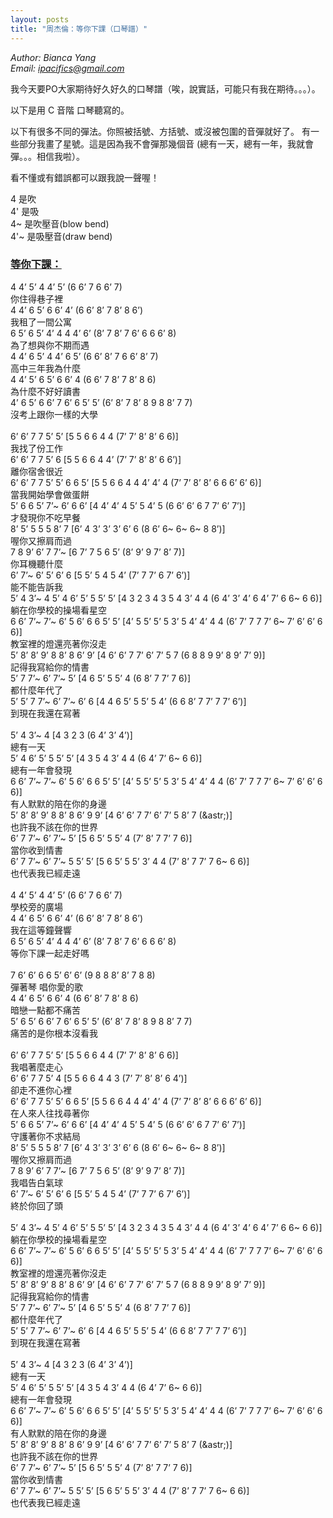 ```yaml
---
layout: posts
title: "周杰倫：等你下課（口琴譜）"
---
```

*Author: Bianca Yang*<br>
*Email: ipacifics@gmail.com*<br>

我今天要PO大家期待好久好久的口琴譜（唉，說實話，可能只有我在期待。。。）。

以下是用 C 音階 口琴聽寫的。

以下有很多不同的彈法。你照被括號、方括號、或沒被包圍的音彈就好了。
有一些部分我畫了星號。這是因為我不會彈那幾個音
(總有一天，總有一年，我就會彈。。。相信我啦）。

看不懂或有錯誤都可以跟我說一聲喔！

4 是吹<br>
4' 是吸<br>
4~ 是吹壓音(blow bend)<br>
4'~ 是吸壓音(draw bend)<br>
### <u>等你下課：</u><br>
4 4’ 5’ 4 4’ 5’ (6 6’ 7 6 6’ 7)<br>
你住得巷子裡<br>
4 4’ 6 5’ 6 6’ 4’ (6 6’ 8’ 7 8’ 8 6’)<br>
我租了一間公寓<br>
6 5’ 6 5’ 4’ 4 4 4’ 6’ (8’ 7 8’ 7 6’ 6 6 6’ 8)<br>
為了想與你不期而遇<br>
4 4’ 6 5’ 4 4’ 6 5’ (6 6’ 8’ 7 6 6’ 8’ 7)<br>
高中三年我為什麼<br>
4 4’ 5’ 6 5’ 6 6’ 4 (6 6’ 7 8’ 7 8’ 8 6)<br>
為什麼不好好讀書<br>
4’ 6 5’ 6 6’ 7 6’ 6 5’ 5’ (6’ 8’ 7 8’ 8 9 8 8’ 7 7)<br>
沒考上跟你一樣的大學<br>
<br>
6’ 6’ 7 7 5’ 5’ 	[5 5 6 6 4 4 (7’ 7’ 8’ 8’ 6 6)]<br>
我找了份工作<br>
6’ 6’ 7 7 5’ 6 	[5 5 6 6 4 4’ (7’ 7’ 8’ 8’ 6 6’)]<br>
離你宿舍很近<br>
6’ 6’ 7 7 5’ 5’ 6 6 5’ 	[5 5 6 6 4 4 4’ 4’ 4 (7’ 7’ 8’ 8’ 6 6 6’ 6’ 6)]<br>
當我開始學會做蛋餅<br>
5’ 6 6 5’ 7’~ 6’ 6 6’ 	[4 4’ 4’ 4 5’ 5 4’ 5 (6 6’ 6’ 6 7 7’ 6’ 7’)]<br>
才發現你不吃早餐<br>
8’ 5’ 5 5 5 8’ 7	[6’ 4 3’ 3’ 3’ 6’ 6 (8 6’ 6~ 6~ 6~ 8 8’)]<br>
喔你又擦肩而過<br>
7 8 9’ 6’ 7 7’~ 	[6 7’ 7 5 6 5’ (8’ 9’ 9 7’ 8’ 7)]<br>
你耳機聽什麼<br>
6’ 7’~ 6’ 5’ 6’ 6 	[5 5’ 5 4 5 4’ (7’ 7 7’ 6 7’ 6’)]<br>
能不能告訴我<br>
5’ 4 3’~ 4 5’ 4 6’ 5’ 5 5’ 5’ 	[4 3 2 3 4 3 5 4 3’ 4 4 (6 4’ 3’ 4’ 6 4’ 7’ 6 6~ 6 6)]<br>
躺在你學校的操場看星空<br>
6 6’ 7’~ 7’~ 6’ 5 6’ 6 6 5’ 5’	[4’ 5 5’ 5’ 5 3’ 5 4’ 4’ 4 4 (6’ 7’ 7 7 7’ 6~ 7’ 6’ 6’ 6 6)]<br>
教室裡的燈還亮著你沒走<br>
5’ 8’ 8’ 9’ 8 8’ 8 6’ 9’ [4 6’ 6’ 7 7’ 6’ 7’ 5 7 (6 8 8 9 9’ 8 9’ 7’ 9)]<br>
記得我寫給你的情書<br>
5’ 7 7’~ 6’ 7’~ 5’  	[4 6 5’ 5 5’ 4 (6 8’ 7 7’ 7 6)]<br>
都什麼年代了<br>
5’ 5’ 7 7’~ 6’ 7’~ 6’ 6	[4 4 6 5’ 5 5’ 5 4’ (6 6 8’ 7 7’ 7 7’ 6’)]<br>
到現在我還在寫著<br>
<br>
5’ 4 3’~ 4 [4 3 2 3 (6 4’ 3’ 4’)]<br>
總有一天<br>
5’ 4 6’ 5’ 5 5’ 5’ [4 3 5 4 3’ 4 4 (6 4’ 7’ 6~ 6 6)]<br>
總有一年會發現<br>
6 6’ 7’~ 7’~ 6’ 5 6’ 6 6 5’ 5’ 	[4’ 5 5’ 5’ 5 3’ 5 4’ 4’ 4 4  (6’ 7’ 7 7 7’ 6~ 7’ 6’ 6’ 6 6)]<br>
有人默默的陪在你的身邊<br>
5’ 8’ 8’ 9’ 8 8’ 8 6’ 9 9’	[4 6’ 6’ 7 7’ 6’ 7’ 5 8’ 7 (&astr;)]<br>
也許我不該在你的世界<br>
6’ 7 7’~ 6’ 7’~ 5’ 	[5 6 5’ 5 5’ 4 (7’ 8’ 7 7’ 7 6)]<br>
當你收到情書<br>
6’ 7 7’~ 6’ 7’~ 5 5’ 5’	[5 6 5’ 5 5’ 3’ 4 4 (7’ 8’ 7 7’ 7 6~ 6 6)]<br>
也代表我已經走遠<br>
<br>
4 4’ 5’ 4 4’ 5’ (6 6’ 7 6 6’ 7)<br>
學校旁的廣場<br>
4 4’ 6 5’ 6 6’ 4’  (6 6’ 8’ 7 8’ 8 6’)<br>
我在這等鐘聲響<br>
6 5’ 6 5’ 4’ 4 4 4’ 6’  (8’ 7 8’ 7 6’ 6 6 6’ 8)<br>
等你下課一起走好嗎<br>
<br>
7 6’ 6’ 6 6 5’ 6’ 6’ (9 8 8  8’ 8’ 7 8 8)<br>
彈著琴 唱你愛的歌<br>
4 4’ 6 5’ 6 6’ 4 (6 6’ 8’ 7 8’ 8 6)<br>
暗戀一點都不痛苦<br>
5’ 6 5’ 6 6’ 7 6’ 6 5’ 5’ (6’ 8’ 7 8’ 8 9 8 8’ 7 7)<br>
痛苦的是你根本沒看我<br>
<br>
6’ 6’ 7 7 5’ 5’ 	[5 5 6 6 4 4 (7’ 7’ 8’ 8’ 6 6)]<br>
我唱著麼走心<br>
6’ 6’ 7 7 5’ 4 	[5 5 6 6 4 4 3 (7’ 7’ 8’ 8’ 6 4’)]<br>
卻走不進你心裡<br>
6’ 6’ 7 7 5’ 5’ 6 6 5’ 	[5 5 6 6 4 4 4’ 4’ 4 (7’ 7’ 8’ 8’ 6 6 6’ 6’ 6)]<br>
在人來人往找尋著你<br>
5’ 6 6 5’ 7’~ 6’ 6 6’ 	[4 4’ 4’ 4 5’ 5 4’ 5 (6 6’ 6’ 6 7 7’ 6’ 7’)]<br>
守護著你不求結局<br>
8’ 5’ 5 5 5 8’ 7	[6’ 4 3’ 3’ 3’ 6’ 6 (8 6’ 6~ 6~ 6~ 8 8’)]<br>
喔你又擦肩而過<br>
7 8 9’ 6’ 7 7’~ 	[6 7’ 7 5 6 5’ (8’ 9’ 9 7’ 8’ 7)]<br>
我唱告白氣球<br>
6’ 7’~ 6’ 5’ 6’ 6 	[5 5’ 5 4 5 4’ (7’ 7 7’ 6 7’ 6’)]<br>
終於你回了頭<br>
<br>
5’ 4 3’~ 4 5’ 4 6’ 5’ 5 5’ 5’ 	[4 3 2 3 4 3 5 4 3’ 4 4 (6 4’ 3’ 4’ 6 4’ 7’ 6 6~ 6 6)]<br>
躺在你學校的操場看星空<br>
6 6’ 7’~ 7’~ 6’ 5 6’ 6 6 5’ 5’	[4’ 5 5’ 5’ 5 3’ 5 4’ 4’ 4 4 (6’ 7’ 7 7 7’ 6~ 7’ 6’ 6’ 6 6)]<br>
教室裡的燈還亮著你沒走<br>
5’ 8’ 8’ 9’ 8 8’ 8 6’ 9’ [4 6’ 6’ 7 7’ 6’ 7’ 5 7 (6 8 8 9 9’ 8 9’ 7’ 9)]<br>
記得我寫給你的情書<br>
5’ 7 7’~ 6’ 7’~ 5’  	[4 6 5’ 5 5’ 4 (6 8’ 7 7’ 7 6)]<br>
都什麼年代了<br>
5’ 5’ 7 7’~ 6’ 7’~ 6’ 6	[4 4 6 5’ 5 5’ 5 4’ (6 6 8’ 7 7’ 7 7’ 6’)]<br>
到現在我還在寫著<br>
<br>
5’ 4 3’~ 4 [4 3 2 3 (6 4’ 3’ 4’)]<br>
總有一天<br>
5’ 4 6’ 5’ 5 5’ 5’ [4 3 5 4 3’ 4 4 (6 4’ 7’ 6~ 6 6)]<br>
總有一年會發現<br>
6 6’ 7’~ 7’~ 6’ 5 6’ 6 6 5’ 5’ 	[4’ 5 5’ 5’ 5 3’ 5 4’ 4’ 4 4  (6’ 7’ 7 7 7’ 6~ 7’ 6’ 6’ 6 6)]<br>
有人默默的陪在你的身邊<br>
5’ 8’ 8’ 9’ 8 8’ 8 6’ 9 9’	[4 6’ 6’ 7 7’ 6’ 7’ 5 8’ 7 (&astr;)]<br>
也許我不該在你的世界<br>
6’ 7 7’~ 6’ 7’~ 5’ 	[5 6 5’ 5 5’ 4 (7’ 8’ 7 7’ 7 6)]<br>
當你收到情書<br>
6’ 7 7’~ 6’ 7’~ 5 5’ 5’	[5 6 5’ 5 5’ 3’ 4 4 (7’ 8’ 7 7’ 7 6~ 6 6)]<br>
也代表我已經走遠<br>
<br>
